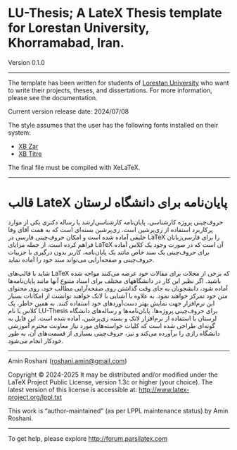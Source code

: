 # LU-Thesis; A LateX Thesis template for Lorestan University, Khorramabad, Iran.  
Version 0.1.0
_____________________

The template has been written for students of [Lorestan University](https://lu.ac.ir/) who want to write their projects, theses, and dissertations. For more information, please see the documentation.

Current version release date: 2024/07/08

The style assumes that the user has the following fonts installed on their system:

- [XB Zar](http://dl.irmug.com/dl.php?id=21)
- [XB Titre](http://dl.irmug.com/dl.php?id=13)

The final file must be compiled with XeLaTeX. 
_____________________
# قالب LateX پایان‌نامه برای دانشگاه لرستان
حروف‌چینی پروژه کارشناسی، پایان‌نامه کارشناسی‌ارشد یا رساله دکتری یکی از موارد پرکاربرد استفاده از زی‌پرشین است. 
زی‌پرشین بسته‌ای است که به همت آقای وفا خلیقی آماده شده است و امکان حروف‌چینی فارسی در LaTeX را  برای فارسی‌زبانان فراهم کرده است.
از جمله مزایای LaTeX آن است که در صورت وجود یک کلاس آماده برای حروف‌چینی یک سند خاص مانند یک پایان‌نامه، کاربر بدون درگیری با جزییات حروف‌چینی و صفحه‌آرایی می‌تواند سند خود را آماده نماید.

شاید با قالب‌های LaTeX که برخی از مجلات برای مقالات خود عرضه می‌کنند مواجه شده باشید. اگر نظیر این کار در دانشگاههای مختلف برای اسناد متنوع آنها مانند پایا‌ن‌نامه‌ها آماده شود، دانشجویان به جای وقت گذاشتن روی صفحه‌آرایی مطالب خود، روی محتوای متن خود تمرکز خواهند نمود. به علاوه با آشنایی با لاتک خواهند توانست از امکانات بسیار این نرم‌افزار جهت نمایش بهتر دست‌آوردهای خود استفاده کنند.
به همین خاطر، یک کلاس با نام 
LU-Thesis
 برای حروف‌چینی پروژه‌ها، پایان‌نامه‌ها و رساله‌های دانشگاه لرستان با استفاده از نرم‌افزار لاتک و بسته زی‌پرشین،  آماده شده است. این فایل به 
گونه‌ای طراحی شده است که کلیات خواسته‌های مورد نیاز  معاونت محترم آموزشی دانشگاه رازی را برآورده می‌کند و نیز، حروف‌چینی بسیاری از قسمت‌های آن، به طور خودکار انجام می‌شود.

_____________________

Amin Roshani
(roshani.amin@gmail.com)

Copyright © 2024-2025
It may be distributed and/or modified under the LaTeX Project Public License,
version 1.3c or higher (your choice). The latest version of
this license is accessible at: http://www.latex-project.org/lppl.txt

This work is “author-maintained” (as per LPPL maintenance status)
by Amin Roshani.

-------------------------------------------------------------------
To get help, please explore http://forum.parsilatex.com
